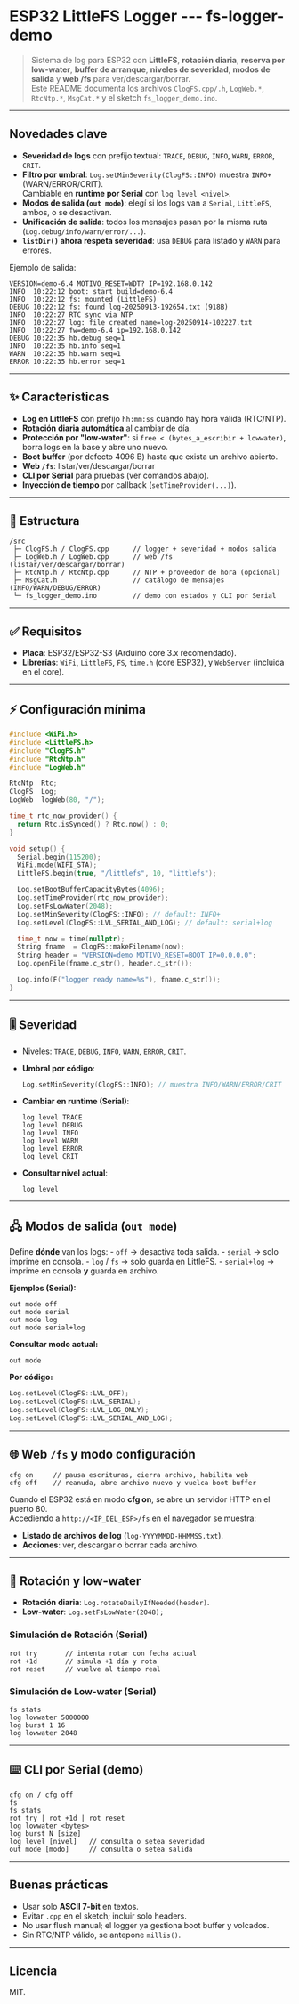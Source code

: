 # ESP32 LittleFS Logger --- fs-logger-demo

> Sistema de log para ESP32 con **LittleFS**, **rotación diaria**,
> **reserva por low-water**, **buffer de arranque**, **niveles de
> severidad**, **modos de salida** y **web /fs** para
> ver/descargar/borrar.\
> Este README documenta los archivos `ClogFS.cpp/.h`, `LogWeb.*`,
> `RtcNtp.*`, `MsgCat.*` y el sketch `fs_logger_demo.ino`.

------------------------------------------------------------------------

## Novedades clave

-   **Severidad de logs** con prefijo textual: `TRACE`, `DEBUG`, `INFO`,
    `WARN`, `ERROR`, `CRIT`.
-   **Filtro por umbral**: `Log.setMinSeverity(ClogFS::INFO)` muestra
    `INFO+` (WARN/ERROR/CRIT).\
    Cambiable en **runtime por Serial** con `log level <nivel>`.
-   **Modos de salida (`out mode`)**: elegí si los logs van a `Serial`,
    `LittleFS`, ambos, o se desactivan.
-   **Unificación de salida**: todos los mensajes pasan por la misma
    ruta (`Log.debug/info/warn/error/...`).
-   **`listDir()` ahora respeta severidad**: usa `DEBUG` para listado y
    `WARN` para errores.

Ejemplo de salida:

    VERSION=demo-6.4 MOTIVO_RESET=WDT? IP=192.168.0.142
    INFO  10:22:12 boot: start build=demo-6.4
    INFO  10:22:12 fs: mounted (LittleFS)
    DEBUG 10:22:12 fs: found log-20250913-192654.txt (918B)
    INFO  10:22:27 RTC sync via NTP
    INFO  10:22:27 log: file created name=log-20250914-102227.txt
    INFO  10:22:27 fw=demo-6.4 ip=192.168.0.142
    DEBUG 10:22:35 hb.debug seq=1
    INFO  10:22:35 hb.info seq=1
    WARN  10:22:35 hb.warn seq=1
    ERROR 10:22:35 hb.error seq=1

------------------------------------------------------------------------

## ✨ Características

-   **Log en LittleFS** con prefijo `hh:mm:ss` cuando hay hora válida
    (RTC/NTP).
-   **Rotación diaria automática** al cambiar de día.
-   **Protección por "low-water"**: si
    `free < (bytes_a_escribir + lowwater)`, borra logs en la base y abre
    uno nuevo.
-   **Boot buffer** (por defecto 4096 B) hasta que exista un archivo
    abierto.
-   **Web `/fs`**: listar/ver/descargar/borrar
-   **CLI por Serial** para pruebas (ver comandos abajo).
-   **Inyección de tiempo** por callback (`setTimeProvider(...)`).

------------------------------------------------------------------------

## 🧩 Estructura

    /src
     ├─ ClogFS.h / ClogFS.cpp      // logger + severidad + modos salida
     ├─ LogWeb.h / LogWeb.cpp      // web /fs (listar/ver/descargar/borrar)
     ├─ RtcNtp.h / RtcNtp.cpp      // NTP + proveedor de hora (opcional)
     ├─ MsgCat.h                   // catálogo de mensajes (INFO/WARN/DEBUG/ERROR)
     └─ fs_logger_demo.ino         // demo con estados y CLI por Serial

------------------------------------------------------------------------

## ✅ Requisitos

-   **Placa**: ESP32/ESP32-S3 (Arduino core 3.x recomendado).
-   **Librerías**: `WiFi`, `LittleFS`, `FS`, `time.h` (core ESP32), y
    `WebServer` (incluida en el core).

------------------------------------------------------------------------

## ⚡ Configuración mínima

``` cpp
#include <WiFi.h>
#include <LittleFS.h>
#include "ClogFS.h"
#include "RtcNtp.h"
#include "LogWeb.h"

RtcNtp  Rtc;
ClogFS  Log;
LogWeb  logWeb(80, "/");

time_t rtc_now_provider() {
  return Rtc.isSynced() ? Rtc.now() : 0;
}

void setup() {
  Serial.begin(115200);
  WiFi.mode(WIFI_STA);
  LittleFS.begin(true, "/littlefs", 10, "littlefs");

  Log.setBootBufferCapacityBytes(4096);
  Log.setTimeProvider(rtc_now_provider);
  Log.setFsLowWater(2048);
  Log.setMinSeverity(ClogFS::INFO); // default: INFO+
  Log.setLevel(ClogFS::LVL_SERIAL_AND_LOG); // default: serial+log

  time_t now = time(nullptr);
  String fname  = ClogFS::makeFilename(now);
  String header = "VERSION=demo MOTIVO_RESET=BOOT IP=0.0.0.0";
  Log.openFile(fname.c_str(), header.c_str());

  Log.info(F("logger ready name=%s"), fname.c_str());
}
```

------------------------------------------------------------------------

## 🎚️ Severidad

-   Niveles: `TRACE`, `DEBUG`, `INFO`, `WARN`, `ERROR`, `CRIT`.

-   **Umbral por código**:

    ``` cpp
    Log.setMinSeverity(ClogFS::INFO); // muestra INFO/WARN/ERROR/CRIT
    ```

-   **Cambiar en runtime (Serial)**:

        log level TRACE
        log level DEBUG
        log level INFO
        log level WARN
        log level ERROR
        log level CRIT

-   **Consultar nivel actual**:

        log level

------------------------------------------------------------------------

## 🖧 Modos de salida (`out mode`)

Define **dónde** van los logs: - `off` → desactiva toda salida. -
`serial` → solo imprime en consola. - `log` / `fs` → solo guarda en
LittleFS. - `serial+log` → imprime en consola **y** guarda en archivo.

**Ejemplos (Serial):**

    out mode off
    out mode serial
    out mode log
    out mode serial+log

**Consultar modo actual:**

    out mode

**Por código:**

``` cpp
Log.setLevel(ClogFS::LVL_OFF);
Log.setLevel(ClogFS::LVL_SERIAL);
Log.setLevel(ClogFS::LVL_LOG_ONLY);
Log.setLevel(ClogFS::LVL_SERIAL_AND_LOG);
```

------------------------------------------------------------------------

## 🌐 Web `/fs` y modo configuración

    cfg on     // pausa escrituras, cierra archivo, habilita web
    cfg off    // reanuda, abre archivo nuevo y vuelca boot buffer

Cuando el ESP32 está en modo **cfg on**, se abre un servidor HTTP en el
puerto 80.\
Accediendo a `http://<IP_DEL_ESP>/fs` en el navegador se muestra:

-   **Listado de archivos de log** (`log-YYYYMMDD-HHMMSS.txt`).
-   **Acciones**: ver, descargar o borrar cada archivo.

------------------------------------------------------------------------

## 🔁 Rotación y low-water

-   **Rotación diaria**: `Log.rotateDailyIfNeeded(header)`.
-   **Low-water**: `Log.setFsLowWater(2048);`

### Simulación de Rotación (Serial)

    rot try       // intenta rotar con fecha actual
    rot +1d       // simula +1 día y rota
    rot reset     // vuelve al tiempo real

### Simulación de Low-water (Serial)

    fs stats
    log lowwater 5000000
    log burst 1 16
    log lowwater 2048

------------------------------------------------------------------------

## ⌨️ CLI por Serial (demo)

    cfg on / cfg off
    fs
    fs stats
    rot try | rot +1d | rot reset
    log lowwater <bytes>
    log burst N [size]
    log level [nivel]   // consulta o setea severidad
    out mode [modo]     // consulta o setea salida

------------------------------------------------------------------------

## Buenas prácticas

-   Usar solo **ASCII 7-bit** en textos.
-   Evitar `.cpp` en el sketch; incluir solo headers.
-   No usar flush manual; el logger ya gestiona boot buffer y volcados.
-   Sin RTC/NTP válido, se antepone `millis()`.

------------------------------------------------------------------------

## Licencia

MIT.
